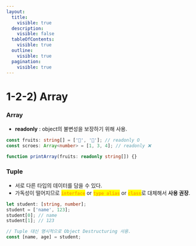 ```yaml
---
layout:
  title:
    visible: true
  description:
    visible: false
  tableOfContents:
    visible: true
  outline:
    visible: true
  pagination:
    visible: true
---
```


# 1-2-2) Array

### Array

* **readonly** : object의 불변성을 보장하기 위해 사용.

```typescript
const fruits: string[] = ['🍅', '🍌']; // readonly O 
const scroes: Array<number> = [1, 3, 4]; // readonly ❌

function printArray(fruits: readonly string[]) {}
```

### Tuple

* 서로 다른 타입의 데이터를 담을 수 있다.
* 가독성이 떨어지므로 <mark style="color:orange;">**`interface`**</mark> or <mark style="color:orange;">**`type alias`**</mark> or <mark style="color:orange;">**`class`**</mark>로 대체해서 **사용 권장**.

```typescript
let student: [string, number];
student = ['name', 123];
student[0]; // name
student[1]; // 123

// Tuple 대신 명시적으로 Object Destructuring 사용.
const [name, age] = student;
```

